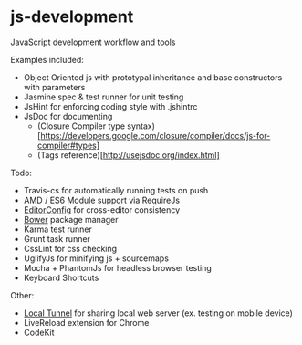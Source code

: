 js-development
============

JavaScript development workflow and tools

Examples included:
  - Object Oriented js with prototypal inheritance and base constructors with parameters
  - Jasmine spec & test runner for unit testing
  - JsHint for enforcing coding style with .jshintrc
  - JsDoc for documenting
    - (Closure Compiler type syntax)[https://developers.google.com/closure/compiler/docs/js-for-compiler#types]
    - (Tags reference)[http://usejsdoc.org/index.html]

Todo:
  - Travis-cs for automatically running tests on push
  - AMD / ES6 Module support via RequireJs
  - [EditorConfig](http://editorconfig.org) for cross-editor consistency
  - [Bower](https://github.com/bower/bower) package manager
  - Karma test runner
  - Grunt task runner
  - CssLint for css checking
  - UglifyJs for minifying js + sourcemaps
  - Mocha + PhantomJs for headless browser testing
  - Keyboard Shortcuts

Other:
  - [Local Tunnel](http://progrium.com/localtunnel) for sharing local web server (ex. testing on mobile device)
  - LiveReload extension for Chrome
  - CodeKit
